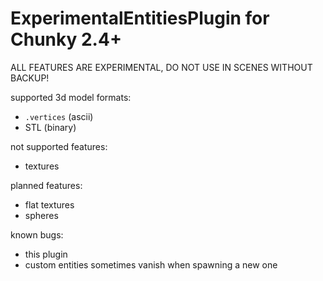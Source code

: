 ExperimentalEntitiesPlugin for Chunky 2.4+
==========================================

ALL FEATURES ARE EXPERIMENTAL, DO NOT USE IN SCENES WITHOUT BACKUP!

supported 3d model formats:
- `.vertices` (ascii)
- STL (binary)

not supported features:
- textures

planned features:
- flat textures
- spheres

known bugs:
- this plugin
- custom entities sometimes vanish when spawning a new one
